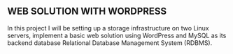 ## WEB SOLUTION WITH WORDPRESS

In this project I will be setting up a storage infrastructure on two Linux servers, implement a basic web solution using WordPress and MySQL as its backend database Relational Database Management System (RDBMS).

